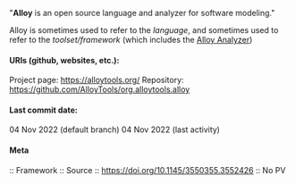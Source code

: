 "**Alloy** is an open source language and analyzer for software modeling."

Alloy is sometimes used to refer to the *language*, and sometimes used to refer to the *toolset/framework* (which includes the [Alloy Analyzer](Solvers/Alloy%20Analyzer.md))

#### URIs (github, websites, etc.):
Project page: https://alloytools.org/
Repository: https://github.com/AlloyTools/org.alloytools.alloy

#### Last commit date:
04 Nov 2022 (default branch)
04 Nov 2022 (last activity)

#### Meta
:: Framework
:: Source :: https://doi.org/10.1145/3550355.3552426
:: No PV
